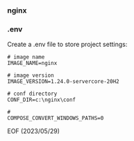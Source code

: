 ### nginx

### .env
Create a .env file to store project settings: 
```
# image name
IMAGE_NAME=nginx

# image version
IMAGE_VERSION=1.24.0-servercore-20H2

# conf directory
CONF_DIR=c:\nginx\conf

#
COMPOSE_CONVERT_WINDOWS_PATHS=0
```
EOF (2023/05/29)

